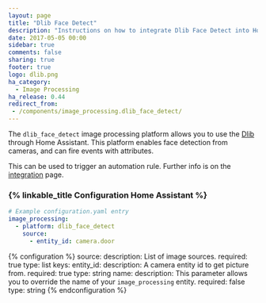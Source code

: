 ```yaml
---
layout: page
title: "Dlib Face Detect"
description: "Instructions on how to integrate Dlib Face Detect into Home Assistant."
date: 2017-05-05 00:00
sidebar: true
comments: false
sharing: true
footer: true
logo: dlib.png
ha_category:
  - Image Processing
ha_release: 0.44
redirect_from:
 - /components/image_processing.dlib_face_detect/
---
```


The `dlib_face_detect` image processing platform allows you to use the [Dlib](http://www.dlib.net/) through Home Assistant. This platform enables face detection from cameras, and can fire events with attributes.

This can be used to trigger an automation rule. Further info is on the [integration](/components/image_processing/) page.

### {% linkable_title Configuration Home Assistant %}

```yaml
# Example configuration.yaml entry
image_processing:
  - platform: dlib_face_detect
    source:
      - entity_id: camera.door
```

{% configuration %}
source:
  description: List of image sources.
  required: true
  type: list
  keys:
    entity_id:
      description: A camera entity id to get picture from.
      required: true
      type: string
    name:
      description: This parameter allows you to override the name of your `image_processing` entity.
      required: false
      type: string
{% endconfiguration %}
